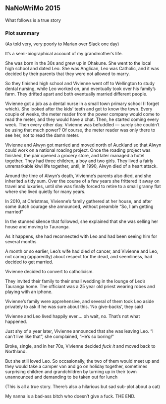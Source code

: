 ## NaNoWriMo 2015
What follows is a true story

### Plot summary
(As told very, very poorly to Marian over Slack one day)

It’s a semi-biographical account of my grandmother’s life.

She was born in the 30s and grew up in Ohakune. She went to the local high school and dated Leo. She was Anglican, Leo was Catholic, and it was decided by their parents that they were not allowed to marry.

So they finished high school and Vivienne went off to Wellington to study dental nursing, while Leo worked on, and eventually took over his family’s farm. They drifted apart and both eventually married different people.

Vivienne got a job as a dental nurse in a small town primary school (I forget which). She looked after the kids’ teeth and got to know the town. Every couple of weeks, the meter reader from the power company would come to read the meter, and they would have a chat. Then, he started coming every week. Then every other day. Vivienne was befuddled — surely she couldn’t be using that much power? Of course, the meter reader was only there to see her, not to read the damn meter.

Vivienne and Alwyn got married and moved north of Auckland so that Alwyn could work on a national roading project. Once the roading project was finished, the pair opened a grocery store, and later managed a hotel together. They had three children, a boy and two girls. They lived a fairly unremarkable kiwi life together, until, in 1990, Alwyn died of a heart attack.

Around the time of Alwyn’s death, Vivienne’s parents also died, and she inherited a tidy sum. Over the course of a few years she frittered it away on travel and luxuries, until she was finally forced to retire to a small granny flat where she lived quietly for many years.

In 2010, at Christmas, Vivienne’s family gathered at her house, and after some dutch courage she announced, without preamble “So, I am getting married"

In the stunned silence that followed, she explained that she was selling her house and moving to Tauranga.

As it happens, she had reconnected with Leo and had been seeing him for several months

A month or so earlier, Leo’s wife had died of cancer, and Vivienne and Leo, not caring (apparently) about respect for the dead, and seemliness, had decided to get married.

Vivienne decided to convert to catholicism.

They invited their family to their small wedding in the lounge of Leo’s Tauranga home. The officiant was a 25 year old priest wearing robes and playing with an iphone.

Vivienne’s family were apprehensive, and several of them took Leo aside privately to ask if he was sure about this. ‘No give-backs’, they said

Vivienne and Leo lived happily ever…. oh wait, no. That’s not what happened.

Just shy of a year later, Vivienne announced that she was leaving Leo. “I can’t live like that”, she complained, “He’s so boring!"

Broke, single, and in her 70s, Vivienne decided ​_fuck it_​ and moved back to Northland.

But she still loved Leo. So occasionally, the two of them would meet up and they would take a camper van and go on holiday together, sometimes surprising children and grandchildren by turning up in their town unannounced and demanding to be taken out for lunch

(This is all a true story. There’s also a hilarious but sad sub-plot about a cat)

My nanna is a bad-ass bitch who doesn’t give a fuck. THE END.